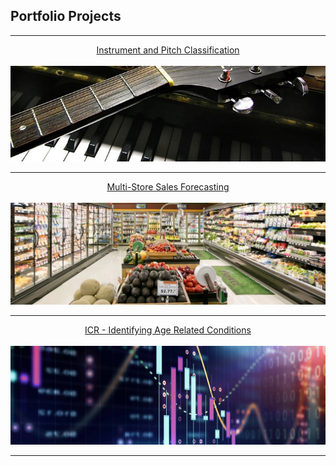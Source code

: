 ## Portfolio Projects

---

[<center>Instrument and Pitch Classification</center>](projects/music)
<br>
[<img src="images/guitar_piano_cropped.jpg?raw=true"/>](projects/music)

---
[<center>Multi-Store Sales Forecasting </center>](projects/sales-forcasting)
<br>
[<img src="images/supermarket-3.jpg?raw=true"/>](projects/sales-forcasting)

---
[<center>ICR - Identifying Age Related Conditions</center>](projects/icr-predictions)
<br>
[<img src="images/stock_better_cropped.jpg?raw=true"/>](projects/icr-predictions)




---
<!-- Remove above link if you don't want to attibute -->
